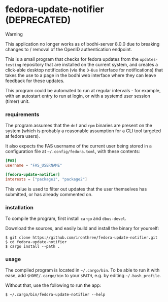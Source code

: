 # fedora-update-notifier (DEPRECATED)

> [!WARNING]
> This application no longer works as of bodhi-server 8.0.0 due to breaking
> changes to / removal of the OpenID authentication endpoint.

This is a small program that checks for fedora updates from the `updates-testing` repository that are installed on the
current system, and creates a click-able desktop notification (via the `D-Bus` interface for notifications) that takes
the use to a page in the bodhi web interface where they can leave feedback for these updates.

This program could be automated to run at regular intervals - for example, with an autostart entry to run at login, or
with a systemd user session (timer) unit.

### requirements

The program assumes that the `dnf` and `rpm` binaries are present on the system (which is probably a reasonable
assumption for a CLI tool targeted at fedora users).

It also expects the FAS username of the current user being stored in a configuration file at `~/.config/fedora.toml`,
with these contents:

```toml
[FAS]
username = "FAS_USERNAME"

[fedora-update-notifier]
interests = ["package1", "package2"]
```

This value is used to filter out updates that the user themselves has submitted, or has already commented on.

### installation

To compile the program, first install `cargo` and `dbus-devel`.

Download the sources, and easily build and install the binary for yourself:

```console
$ git clone https://github.com/ironthree/fedora-update-notifier.git
$ cd fedora-update-notifier
$ cargo install --path .
```

### usage

The compiled program is located in `~/.cargo/bin`. To be able to run it with ease, add `$HOME/.cargo/bin` to your `$PATH`, e.g. by editing `~/.bash_profile`.

Without that, use the following to run the app:

```console
$ ~/.cargo/bin/fedora-update-notifier --help
```

